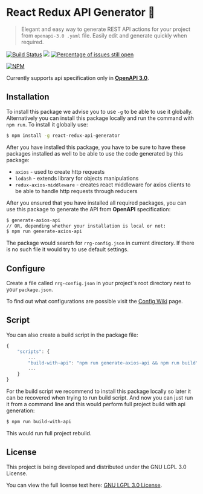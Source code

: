 # React Redux API Generator :lemon:

> Elegant and easy way to generate REST API actions for your project from `openapi-3.0 .yaml` file. Easily edit and generate quickly when required.

[![Build Status](https://travis-ci.org/MarkusBansky/react-redux-generator.svg?branch=master)](https://travis-ci.org/MarkusBansky/react-redux-generator) ![](https://github.com/MarkusBansky/react-redux-generator/workflows/Node%20CI/badge.svg) [![Percentage of issues still open](http://isitmaintained.com/badge/open/MarkusBansky/react-redux-generator.svg)](http://isitmaintained.com/project/MarkusBansky/react-redux-generator)

[![NPM](https://nodei.co/npm/react-redux-api-generator.png)](https://nodei.co/npm/react-redux-api-generator/)

Currently supports api specification only in [**OpenAPI 3.0**](https://github.com/OAI/OpenAPI-Specification/blob/master/versions/3.0.0.md).

## Installation

To install this package we advise you to use `-g` to be able to use it globally. Alternatively you 
can install this package locally and run the command with `npm run`. To install it globally use:

```bash
$ npm install -g react-redux-api-generator
```

After you have installed this package, you have to be sure to have these packages installed as well to be able to use the code generated by this package:

* `axios` - used to create http requests
* `lodash` - extends library for objects manipulations
* `redux-axios-middleware` - creates react middleware for axios clients to be able to handle http requests through reducers

After you ensured that you have installed all required packages, you can use this package to generate the API from **OpenAPI** specification:

```bash
$ generate-axios-api
// OR, depending whether your installation is local or not:
$ npm run generate-axios-api
```

The package would search for `rrg-config.json` in current directory. If there is no such file it would try to use default settings.

## Configure

Create a file called `rrg-config.json` in your project's root directory next to your `package.json`.

To find out what configurations are possible visit the [Config Wiki](https://github.com/MarkusBansky/react-redux-generator/wiki/Configuration-file) page.

## Script

You can also create a build script in the package file:

```javascript
{
    "scripts": {
        ...
        "build-with-api": "npm run generate-axios-api && npm run build"
        ...
    }
}
```

For the build script we recommend to install this package locally so later it can be recovered when trying to run build script. And now you can just run it from a command line and this would perform full project build with api generation:

```bash
$ npm run build-with-api
```

This would run full project rebuild.

## License

This project is being developed and distributed under the GNU LGPL 3.0 License.

You can view the full license text here: [GNU LGPL 3.0 License](https://github.com/MarkusBansky/react-redux-generator/blob/master/LICENSE).

